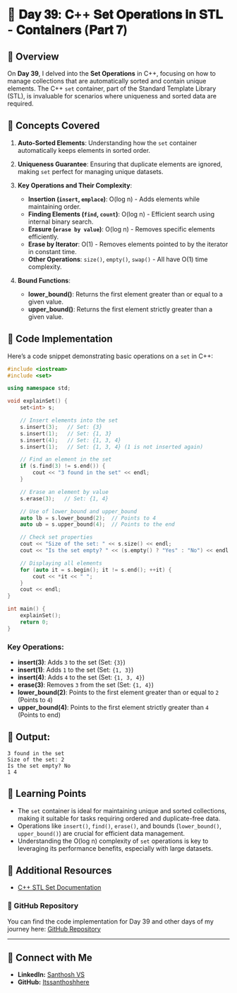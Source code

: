 # 🚀 𝐃𝐚𝐲 𝟑𝟗: 𝐂++ 𝐒𝐞𝐭 𝐎𝐩𝐞𝐫𝐚𝐭𝐢𝐨𝐧𝐬 𝐢𝐧 𝐒𝐓𝐋 - 𝐂𝐨𝐧𝐭𝐚𝐢𝐧𝐞𝐫𝐬 (𝐏𝐚𝐫𝐭 𝟕) 

## 📄 Overview

On **Day 39**, I delved into the **Set Operations** in C++, focusing on how to manage collections that are automatically sorted and contain unique elements. The C++ `set` container, part of the Standard Template Library (STL), is invaluable for scenarios where uniqueness and sorted data are required.

## 📝 Concepts Covered
1. **Auto-Sorted Elements**: Understanding how the `set` container automatically keeps elements in sorted order.
2. **Uniqueness Guarantee**: Ensuring that duplicate elements are ignored, making `set` perfect for managing unique datasets.
3. **Key Operations and Their Complexity**:
   - **Insertion (`insert`, `emplace`)**: O(log n) - Adds elements while maintaining order.
   - **Finding Elements (`find`, `count`)**: O(log n) - Efficient search using internal binary search.
   - **Erasure (`erase by value`)**: O(log n) - Removes specific elements efficiently.
   - **Erase by Iterator**: O(1) - Removes elements pointed to by the iterator in constant time.
   - **Other Operations**: `size()`, `empty()`, `swap()` - All have O(1) time complexity.

4. **Bound Functions**:
   - **lower_bound()**: Returns the first element greater than or equal to a given value.
   - **upper_bound()**: Returns the first element strictly greater than a given value.

## 🚀 Code Implementation

Here’s a code snippet demonstrating basic operations on a `set` in C++:

```cpp
#include <iostream>
#include <set>

using namespace std;

void explainSet() {
    set<int> s;

    // Insert elements into the set
    s.insert(3);   // Set: {3}
    s.insert(1);   // Set: {1, 3}
    s.insert(4);   // Set: {1, 3, 4}
    s.insert(1);   // Set: {1, 3, 4} (1 is not inserted again)

    // Find an element in the set
    if (s.find(3) != s.end()) {
        cout << "3 found in the set" << endl;
    }

    // Erase an element by value
    s.erase(3);   // Set: {1, 4}

    // Use of lower_bound and upper_bound
    auto lb = s.lower_bound(2);  // Points to 4
    auto ub = s.upper_bound(4);  // Points to the end

    // Check set properties
    cout << "Size of the set: " << s.size() << endl;
    cout << "Is the set empty? " << (s.empty() ? "Yes" : "No") << endl;

    // Displaying all elements
    for (auto it = s.begin(); it != s.end(); ++it) {
        cout << *it << " ";
    }
    cout << endl;
}

int main() {
    explainSet();
    return 0;
}
```

### Key Operations:
- **insert(3)**: Adds `3` to the set (Set: `{3}`)
- **insert(1)**: Adds `1` to the set (Set: `{1, 3}`)
- **insert(4)**: Adds `4` to the set (Set: `{1, 3, 4}`)
- **erase(3)**: Removes `3` from the set (Set: `{1, 4}`)
- **lower_bound(2)**: Points to the first element greater than or equal to `2` (Points to `4`)
- **upper_bound(4)**: Points to the first element strictly greater than `4` (Points to end)

## 🌟 Output:

```shell
3 found in the set
Size of the set: 2
Is the set empty? No
1 4 
```

## 🔑 Learning Points

- The `set` container is ideal for maintaining unique and sorted collections, making it suitable for tasks requiring ordered and duplicate-free data.
- Operations like `insert()`, `find()`, `erase()`, and bounds (`lower_bound()`, `upper_bound()`) are crucial for efficient data management.
- Understanding the O(log n) complexity of `set` operations is key to leveraging its performance benefits, especially with large datasets.

## 🔗 Additional Resources

- [C++ STL Set Documentation](https://cplusplus.com/reference/set/set/)

### 📂 GitHub Repository

You can find the code implementation for Day 39 and other days of my journey here: [GitHub Repository](https://github.com/Itssanthoshhere/Data-Structures-and-Algorithms/blob/main/C%2B%2B%20with%20DSA-learning-journey/Day39%20-%20C%2B%2B%20STL%20-%20Set/STL_Set.cpp)

---

## 🔗 Connect with Me
- **LinkedIn:** [Santhosh VS](https://www.linkedin.com/in/thesanthoshvs/)
- **GitHub:** [Itssanthoshhere](https://github.com/Itssanthoshhere)
